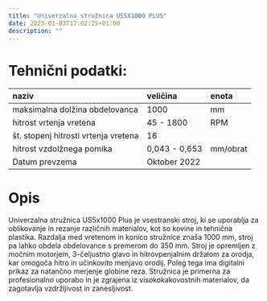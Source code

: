 ```yaml
---
title: "Univerzalna stružnica US5X1000 PLUS"
date: 2023-01-03T17:02:25+01:00
description: ""
---
```

# Tehnični podatki:
| naziv | veličina | enota |
| :-- | :-- | :-- |
| maksimalna dolžina obdelovanca | 1000 | mm |
| hitrost vrtenja vretena | 45 - 1800 | RPM |
| št. stopenj hitrosti vrtenja vretena | 16 |  |
| hitrost vzdolžnega pomika | 0,043 - 0,653 | mm/obrat |
| Datum prevzema | Oktober 2022 |  |
# Opis
Univerzalna stružnica US5x1000 Plus je vsestranski stroj, ki se uporablja za oblikovanje in rezanje različnih materialov, kot so kovine in tehnična plastika. Razdalja med vretenom in konico stružnice znaša 1000 mm, stroj pa lahko obdela obdelovance s premerom do 350 mm. Stroj je opremljen z močnim motorjem, 3-čeljustno glavo in hitrovpenjalnim držalom za orodja, kar omogoča hitro in učinkovito menjavo orodij. Poleg tega ima digitalni prikaz za natančno merjenje globine reza. Stružnica je primerna za profesionalno uporabo in je zgrajena iz visokokakovostnih materialov, da zagotavlja vzdržljivost in zanesljivost.